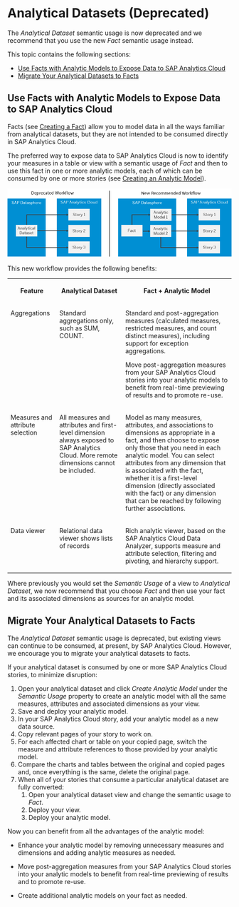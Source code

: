 <!-- loio70dab71147834c20b98ead017d7c5d8a -->

# Analytical Datasets \(Deprecated\)

The *Analytical Dataset* semantic usage is now deprecated and we recommend that you use the new *Fact* semantic usage instead.

This topic contains the following sections:

-   [Use Facts with Analytic Models to Expose Data to SAP Analytics Cloud](analytical-datasets-deprecated-70dab71.md#loio70dab71147834c20b98ead017d7c5d8a__section_use_facts)
-   [Migrate Your Analytical Datasets to Facts](analytical-datasets-deprecated-70dab71.md#loio70dab71147834c20b98ead017d7c5d8a__section_migrate_to_facts)



<a name="loio70dab71147834c20b98ead017d7c5d8a__section_use_facts"/>

## Use Facts with Analytic Models to Expose Data to SAP Analytics Cloud

Facts \(see [Creating a Fact](creating-a-fact-30089bd.md)\) allow you to model data in all the ways familiar from analytical datasets, but they are not intended to be consumed directly in SAP Analytics Cloud.

The preferred way to expose data to SAP Analytics Cloud is now to identify your measures in a table or view with a semantic usage of *Fact* and then to use this fact in one or more analytic models, each of which can be consumed by one or more stories \(see [Creating an Analytic Model](creating-an-analytic-model-e5fbe9e.md)\).

![](images/Fact_vs_Analytical_Dataset_1e4b776.png)

This new workflow provides the following benefits:


<table>
<tr>
<th valign="top">

Feature

</th>
<th valign="top">

Analytical Dataset

</th>
<th valign="top">

Fact + Analytic Model

</th>
</tr>
<tr>
<td valign="top">

Aggregations

</td>
<td valign="top">

Standard aggregations only, such as SUM, COUNT.

</td>
<td valign="top">

Standard and post-aggregation measures \(calculated measures, restricted measures, and count distinct measures\), including support for exception aggregations.

Move post-aggregation measures from your SAP Analytics Cloud stories into your analytic models to benefit from real-time previewing of results and to promote re-use.

</td>
</tr>
<tr>
<td valign="top">

Measures and attribute selection

</td>
<td valign="top">

All measures and attributes and first-level dimension always exposed to SAP Analytics Cloud. More remote dimensions cannot be included.

</td>
<td valign="top">

Model as many measures, attributes, and associations to dimensions as appropriate in a fact, and then choose to expose only those that you need in each analytic model. You can select attributes from any dimension that is associated with the fact, whether it is a first-level dimension \(directly associated with the fact\) or any dimension that can be reached by following further associations.

</td>
</tr>
<tr>
<td valign="top">

Data viewer

</td>
<td valign="top">

Relational data viewer shows lists of records

</td>
<td valign="top">

Rich analytic viewer, based on the SAP Analytics Cloud Data Analyzer, supports measure and attribute selection, filtering and pivoting, and hierarchy support​.

</td>
</tr>
</table>

Where previously you would set the *Semantic Usage* of a view to *Analytical Dataset*, we now recommend that you choose *Fact* and then use your fact and its associated dimensions as sources for an analytic model.



<a name="loio70dab71147834c20b98ead017d7c5d8a__section_migrate_to_facts"/>

## Migrate Your Analytical Datasets to Facts

The *Analytical Dataset* semantic usage is deprecated, but existing views can continue to be consumed, at present, by SAP Analytics Cloud. However, we encourage you to migrate your analytical datasets to facts.

If your analytical dataset is consumed by one or more SAP Analytics Cloud stories, to minimize disruption:

1.  Open your analytical dataset and click *Create Analytic Model* under the *Semantic Usage* property to create an analytic model with all the same measures, attributes and associated dimensions as your view.
2.  Save and deploy your analytic model.
3.  In your SAP Analytics Cloud story, add your analytic model as a new data source.
4.  Copy relevant pages of your story to work on.
5.  For each affected chart or table on your copied page, switch the measure and attribute references to those provided by your analytic model.
6.  Compare the charts and tables between the original and copied pages and, once everything is the same, delete the original page.
7.  When all of your stories that consume a particular analytical dataset are fully converted:
    1.  Open your analytical dataset view and change the semantic usage to *Fact*.
    2.  Deploy your view.
    3.  Deploy your analytic model.


Now you can benefit from all the advantages of the analytic model:

-   Enhance your analytic model by removing unnecessary measures and dimensions and adding analytic measures as needed.
-   Move post-aggregation measures from your SAP Analytics Cloud stories into your analytic models to benefit from real-time previewing of results and to promote re-use.

-   Create additional analytic models on your fact as needed.

